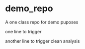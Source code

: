 # demo_repo

A one class repo for demo puposes

one line to trigger


another line to trigger clean analysis

